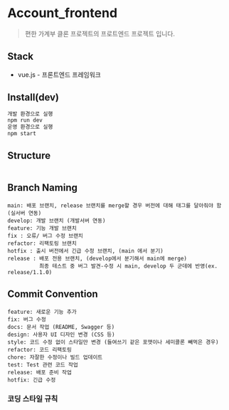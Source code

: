 # Account_frontend

> 편한 가계부 클론 프로젝트의 프로트엔드 프로젝트 입니다.<br>

## Stack

- vue.js - 프론트엔드 프레임워크

## Install(dev)

```bash
개발 환경으로 실행
npm run dev
운영 환경으로 실행
npm start
```

## Structure

```

```

## Branch Naming

```
main: 배포 브랜치, release 브랜치를 merge할 경우 버전에 대해 태그를 달아줘야 함 (실서버 연동)
develop: 개발 브랜치 (개발서버 연동)
feature: 기능 개발 브랜치
fix : 오류/ 버그 수정 브랜치
refactor: 리팩토링 브랜치
hotfix : 출시 버전에서 긴급 수정 브랜치, (main 에서 분기)
release : 배포 전용 브랜치, (develop에서 분기해서 main에 merge)
          최종 테스트 중 버그 발견-수정 시 main, develop 두 군데에 반영(ex. release/1.1.0)
```

## Commit Convention

```
feature: 새로운 기능 추가
fix: 버그 수정
docs: 문서 작업 (README, Swagger 등)
design: 사용자 UI 디자인 변경 (CSS 등)
style: 코드 수정 없이 스타일만 변경 (들여쓰기 같은 포맷이나 세미콜론 빼먹은 경우)
refactor: 코드 리팩토링
chore: 자잘한 수정이나 빌드 업데이트
test: Test 관련 코드 작업
release: 배포 준비 작업
hotfix: 긴급 수정
```

### 코딩 스타일 규칙
